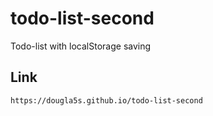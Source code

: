 # todo-list-second
Todo-list with localStorage saving

## Link
``` https://dougla5s.github.io/todo-list-second ```
